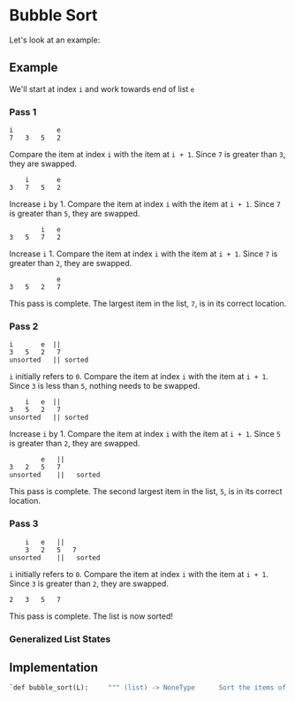 # Bubble Sort

Let's look at an example:

## Example

We'll start at index `i` and work towards end of list `e`

### Pass 1

```
i  			e
7	3	5	2
```

Compare the item at index `i` with the item at `i + 1`. Since `7` is greater than `3`, they are swapped.

```
 	i 		e
3	7	5	2
```

Increase `i` by 1. Compare the item at index `i` with the item at `i + 1`. Since `7` is greater than `5`, they are swapped.

```
  		i	e
3	5	7	2
```

Increase `i`  1. Compare the item at index `i` with the item at `i + 1`. Since `7` is greater than `2`, they are swapped.

```
   			e
3	5	2	7
```

This pass is complete. The largest item in the list, `7`, is in its correct location.

### Pass 2

```
i 		e  ||  
3	5	2	7 
unsorted   || sorted
```

`i` initially refers to `0`. Compare the item at index `i` with the item at `i + 1`. Since `3` is less than `5`, nothing needs to be swapped.

```
	i 	e  ||  
3	5	2	7 
unsorted   || sorted
```

Increase `i` by 1. Compare the item at index `i` with the item at `i + 1`. Since `5` is greater than `2`, they are swapped.

```
		e   ||	 	 
3	2	5	7	 
unsorted	|| 	 sorted
```

This pass is complete. The second largest item in the list, `5`, is in its correct location.

### Pass 3

```
	i	e	||	 	 
 	3	2	5	7
unsorted	|| 	 sorted
```

`i` initially refers to `0`. Compare the item at index `i` with the item at `i + 1`. Since `3` is greater than `2`, they are swapped.

```
2	3	5	7
```

This pass is complete. The list is now sorted!

### Generalized List States



## Implementation

```python
`def bubble_sort(L):     """ (list) -> NoneType      Sort the items of L from smallest to largest.      >>> L = [7, 3, 5, 2]     >>> bubble_sort(L)     >>> L     [2, 3, 5, 7]     """      # The index of the last unsorted item.     end = len(L) - 1      while end != 0:          # Bubble once through the unsorted section to move the largest item         # to index end.         for i in range(end):             if L[i] > L[i + 1]:                 L[i], L[i + 1] = L[i + 1], L[i]          end = end - 1       if __name__ == '__main__':     import doctest     doctest.testmod()`
```